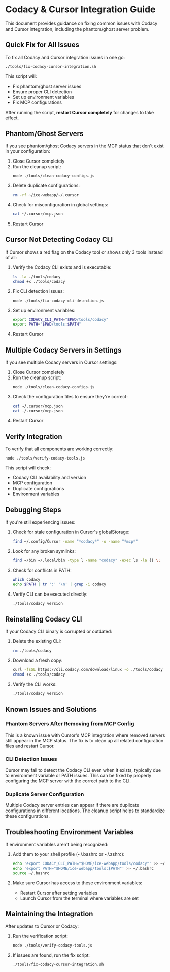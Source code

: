 # Codacy & Cursor Integration Guide

This document provides guidance on fixing common issues with Codacy and Cursor integration, including the phantom/ghost server problem.

## Quick Fix for All Issues

To fix all Codacy and Cursor integration issues in one go:

```bash
./tools/fix-codacy-cursor-integration.sh
```

This script will:
- Fix phantom/ghost server issues
- Ensure proper CLI detection
- Set up environment variables
- Fix MCP configurations

After running the script, **restart Cursor completely** for changes to take effect.

## Phantom/Ghost Servers

If you see phantom/ghost Codacy servers in the MCP status that don't exist in your configuration:

1. Close Cursor completely
2. Run the cleanup script:
   ```bash
   node ./tools/clean-codacy-configs.js
   ```
3. Delete duplicate configurations:
   ```bash
   rm -rf ~/ice-webapp/~/.cursor
   ```
4. Check for misconfiguration in global settings:
   ```bash
   cat ~/.cursor/mcp.json
   ```
5. Restart Cursor

## Cursor Not Detecting Codacy CLI

If Cursor shows a red flag on the Codacy tool or shows only 3 tools instead of all:

1. Verify the Codacy CLI exists and is executable:
   ```bash
   ls -la ./tools/codacy
   chmod +x ./tools/codacy
   ```

2. Fix CLI detection issues:
   ```bash
   node ./tools/fix-codacy-cli-detection.js
   ```

3. Set up environment variables:
   ```bash
   export CODACY_CLI_PATH="$PWD/tools/codacy"
   export PATH="$PWD/tools:$PATH"
   ```

4. Restart Cursor

## Multiple Codacy Servers in Settings

If you see multiple Codacy servers in Cursor settings:

1. Close Cursor completely
2. Run the cleanup script:
   ```bash
   node ./tools/clean-codacy-configs.js
   ```
3. Check the configuration files to ensure they're correct:
   ```bash
   cat ~/.cursor/mcp.json
   cat ./.cursor/mcp.json
   ```
4. Restart Cursor

## Verify Integration

To verify that all components are working correctly:

```bash
node ./tools/verify-codacy-tools.js
```

This script will check:
- Codacy CLI availability and version
- MCP configuration
- Duplicate configurations
- Environment variables

## Debugging Steps

If you're still experiencing issues:

1. Check for stale configuration in Cursor's globalStorage:
   ```bash
   find ~/.config/Cursor -name "*codacy*" -o -name "*mcp*"
   ```

2. Look for any broken symlinks:
   ```bash
   find ~/bin ~/.local/bin -type l -name "codacy" -exec ls -la {} \;
   ```

3. Check for conflicts in PATH:
   ```bash
   which codacy
   echo $PATH | tr ':' '\n' | grep -i codacy
   ```

4. Verify CLI can be executed directly:
   ```bash
   ./tools/codacy version
   ```

## Reinstalling Codacy CLI

If your Codacy CLI binary is corrupted or outdated:

1. Delete the existing CLI:
   ```bash
   rm ./tools/codacy
   ```

2. Download a fresh copy:
   ```bash
   curl -fsSL https://cli.codacy.com/download/linux -o ./tools/codacy
   chmod +x ./tools/codacy
   ```

3. Verify the CLI works:
   ```bash
   ./tools/codacy version
   ```

## Known Issues and Solutions

### Phantom Servers After Removing from MCP Config

This is a known issue with Cursor's MCP integration where removed servers still appear in the MCP status. The fix is to clean up all related configuration files and restart Cursor.

### CLI Detection Issues

Cursor may fail to detect the Codacy CLI even when it exists, typically due to environment variable or PATH issues. This can be fixed by properly configuring the MCP server with the correct path to the CLI.

### Duplicate Server Configuration

Multiple Codacy server entries can appear if there are duplicate configurations in different locations. The cleanup script helps to standardize these configurations.

## Troubleshooting Environment Variables

If environment variables aren't being recognized:

1. Add them to your shell profile (~/.bashrc or ~/.zshrc):
   ```bash
   echo 'export CODACY_CLI_PATH="$HOME/ice-webapp/tools/codacy"' >> ~/.bashrc
   echo 'export PATH="$HOME/ice-webapp/tools:$PATH"' >> ~/.bashrc
   source ~/.bashrc
   ```

2. Make sure Cursor has access to these environment variables:
   - Restart Cursor after setting variables
   - Launch Cursor from the terminal where variables are set

## Maintaining the Integration

After updates to Cursor or Codacy:

1. Run the verification script:
   ```bash
   node ./tools/verify-codacy-tools.js
   ```

2. If issues are found, run the fix script:
   ```bash
   ./tools/fix-codacy-cursor-integration.sh
   ```
